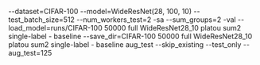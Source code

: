 --dataset=CIFAR-100 --model=WideResNet(28, 100, 10) --test_batch_size=512 --num_workers_test=2 -sa --sum_groups=2 -val --load_model=runs/CIFAR-100 50000 full WideResNet28_10 platou sum2 single-label - baseline --save_dir=CIFAR-100 50000 full WideResNet28_10 platou sum2 single-label - baseline aug_test --skip_existing --test_only --aug_test=125
